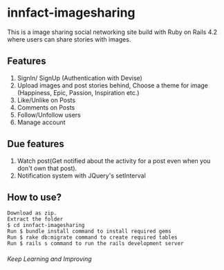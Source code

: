 # innfact-imagesharing
This is a image sharing social networking site build with Ruby on Rails 4.2 where users can share stories with images.

## Features
1. SignIn/ SignUp (Authentication with Devise)
2. Upload images and post stories behind, Choose a theme for image (Happiness, Epic, Passion, Inspiration etc.)
3. Like/Unlike on Posts
4. Comments on Posts
5. Follow/Unfollow users
6. Manage account

## Due features
1. Watch post(Get notified about the activity for a post even when you don't own that post).
2. Notification system with JQuery's setInterval

## How to use?

    Download as zip.
    Extract the folder
    $ cd innfact-imagesharing
    Run $ bundle install command to install required gems
    Run $ rake db:migrate command to create required tables
    Run $ rails s command to run the rails development server
    

###### Keep Learning and Improving



